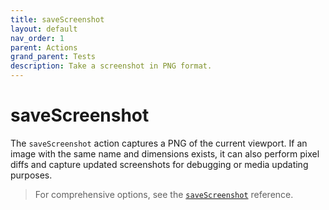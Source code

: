 ```yaml
---
title: saveScreenshot
layout: default
nav_order: 1
parent: Actions
grand_parent: Tests
description: Take a screenshot in PNG format.
---
```


# saveScreenshot

The `saveScreenshot` action captures a PNG of the current viewport. If an image with the same name and dimensions exists, it can also perform pixel diffs and capture updated screenshots for debugging or media updating purposes.

> For comprehensive options, see the [`saveScreenshot`](/docs/references/schemas/saveScreenshot) reference.
